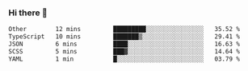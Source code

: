 ### Hi there 👋

<!--
**WShiBin/WShiBin** is a ✨ _special_ ✨ repository because its `README.md` (this file) appears on your GitHub profile.

Here are some ideas to get you started:

- 🔭 I’m currently working on ...
- 🌱 I’m currently learning ...
- 👯 I’m looking to collaborate on ...
- 🤔 I’m looking for help with ...
- 💬 Ask me about ...
- 📫 How to reach me: ...
- 😄 Pronouns: ...
- ⚡ Fun fact: ...
-->

<!--START_SECTION:waka-->

```txt
Other        12 mins         █████████░░░░░░░░░░░░░░░░   35.52 %
TypeScript   10 mins         ███████▒░░░░░░░░░░░░░░░░░   29.41 %
JSON         6 mins          ████░░░░░░░░░░░░░░░░░░░░░   16.63 %
SCSS         5 mins          ███▓░░░░░░░░░░░░░░░░░░░░░   14.64 %
YAML         1 min           █░░░░░░░░░░░░░░░░░░░░░░░░   03.79 %
```

<!--END_SECTION:waka-->
